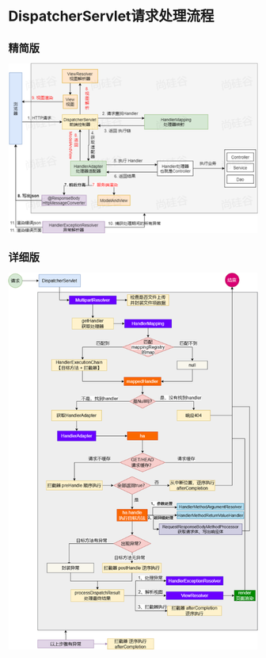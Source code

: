 # DispatcherServlet请求处理流程

## 精简版

![image-20241213215934172](./assets/image-20241213215934172.png)

## 详细版

![mvc](./assets/mvc.png)
